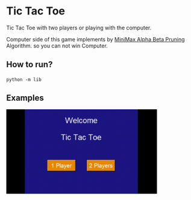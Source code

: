 # Tic Tac Toe
Tic Tac Toe with two players or playing with the computer.


Computer side of this game implements by [MiniMax Alpha Beta Pruning](https://de.wikipedia.org/wiki/Alpha-Beta-Suche) Algorithm.
so you can not win Computer.

## How to run?
<code>python -m lib</code>

## Examples
<div style="max-width: 400px">

![sample](sample.gif) 
</div>
